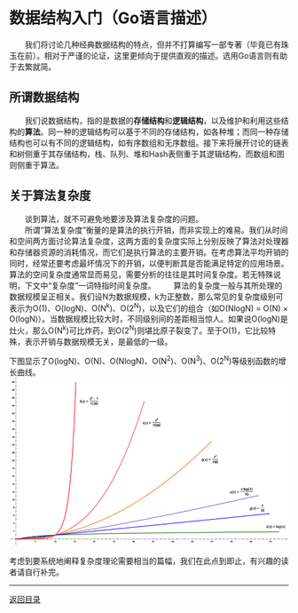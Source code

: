 # 数据结构入门（Go语言描述）
　　我们将讨论几种经典数据结构的特点，但并不打算编写一部专著（毕竟已有珠玉在前）。相对于严谨的论证，这里更倾向于提供直观的描述。选用Go语言则有助于去繁就简。

## 所谓数据结构
　　我们说数据结构，指的是数据的**存储结构**和**逻辑结构**，以及维护和利用这些结构的**算法**。同一种的逻辑结构可以基于不同的存储结构，如各种堆；而同一种存储结构也可以有不同的逻辑结构，如有序数组和无序数组。接下来将展开讨论的链表和树侧重于其存储结构，栈、队列、堆和Hash表侧重于其逻辑结构，而数组和图则侧重于算法。

## 关于算法复杂度
　　谈到算法，就不可避免地要涉及算法复杂度的问题。  
　　所谓“算法复杂度”衡量的是算法的执行开销，而非实现上的难易。我们从时间和空间两方面讨论算法复杂度，这两方面的复杂度实际上分别反映了算法对处理器和存储器资源的消耗情况，而它们是执行算法的主要开销。在考虑算法平均开销的同时，经常还要考虑最坏情况下的开销，以便判断其是否能满足特定的应用场景。算法的空间复杂度通常显而易见，需要分析的往往是其时间复杂度。若无特殊说明，下文中“复杂度”一词特指时间复杂度。
　　算法的复杂度一般与其所处理的数据规模呈正相关。我们设N为数据规模，k为正整数，那么常见的复杂度级别可表示为O(1)、O(logN)、O(N<sup>k</sup>)、O(2<sup>N</sup>)，以及它们的组合（如O(NlogN) = O(N) × O(logN)）。当数据规模比较大时，不同级别间的差距相当惊人。如果说O(logN)是灶火，那么O(N<sup>k</sup>)可比炸药，到O(2<sup>N</sup>)则堪比原子裂变了。至于O(1)，它比较特殊，表示开销与数据规模无关，是最低的一级。


下图显示了O(logN)、O(N)、O(NlogN)、O(N<sup>2</sup>)、O(N<sup>3</sup>)、O(2<sup>N</sup>)等级别函数的增长曲线。  
![](images/preface.png)

考虑到要系统地阐释复杂度理论需要相当的篇幅，我们在此点到即止，有兴趣的读者请自行补完。

---
[返回目录](index.md)
